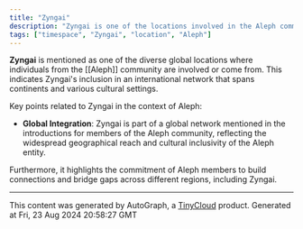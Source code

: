 ```yaml
---
title: "Zyngai"
description: "Zyngai is one of the locations involved in the Aleph community dialogues."
tags: ["timespace", "Zyngai", "location", "Aleph"]
---
```


**Zyngai** is mentioned as one of the diverse global locations where individuals from the [[Aleph]] community are involved or come from. This indicates Zyngai's inclusion in an international network that spans continents and various cultural settings. 

Key points related to Zyngai in the context of Aleph:

- **Global Integration**: Zyngai is part of a global network mentioned in the introductions for members of the Aleph community, reflecting the widespread geographical reach and cultural inclusivity of the Aleph entity.

Furthermore, it highlights the commitment of Aleph members to build connections and bridge gaps across different regions, including Zyngai.

---
This content was generated by AutoGraph, a [TinyCloud](https://tinycloud.xyz/) product.
Generated at Fri, 23 Aug 2024 20:58:27 GMT